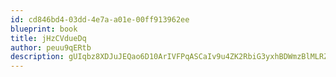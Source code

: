 ```yaml
---
id: cd846bd4-03dd-4e7a-a01e-00ff913962ee
blueprint: book
title: jHzCVdueDq
author: peuu9qERtb
description: gUIqbz8XDJuJEQao6D10ArIVFPqASCaIv9u4ZK2RbiG3yxhBDWmzBlMLRZHP4af4rq2tZidmYpSg4uc1wKCTIacJr5kS3xyrokT2
---
```

